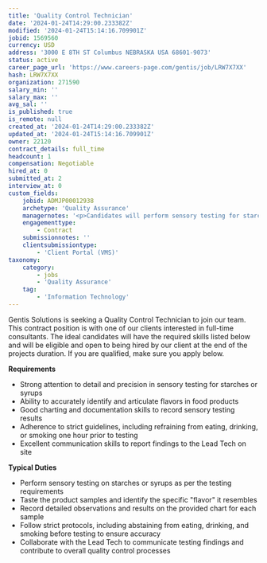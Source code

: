 ```yaml
---
title: 'Quality Control Technician'
date: '2024-01-24T14:29:00.233382Z'
modified: '2024-01-24T15:14:16.709901Z'
jobid: 1569560
currency: USD
address: '3000 E 8TH ST Columbus NEBRASKA USA 68601-9073'
status: active
career_page_url: 'https://www.careers-page.com/gentis/job/LRW7X7XX'
hash: LRW7X7XX
organization: 271590
salary_min: ''
salary_max: ''
avg_sal: ''
is_published: true
is_remote: null
created_at: '2024-01-24T14:29:00.233382Z'
updated_at: '2024-01-24T15:14:16.709901Z'
owner: 22120
contract_details: full_time
headcount: 1
compensation: Negotiable
hired_at: 0
submitted_at: 2
interview_at: 0
custom_fields:
    jobid: ADMJP00012938
    archetype: 'Quality Assurance'
    managernotes: '<p>Candidates will perform sensory testing for starches or syrups depending on need. Candidates test taste the product, determine what “flavor” it resembles, note it down on their chart, then spit the sample out. They repeat the process with remaining samples. Candidates should not eat or drink one hour prior to testing and smoking is prohibited to get an accurate reading. Reports to Lead Tech on site.</p>'
    engagementtype:
        - Contract
    submissionnotes: ''
    clientsubmissiontype:
        - 'Client Portal (VMS)'
taxonomy:
    category:
        - jobs
        - 'Quality Assurance'
    tag:
        - 'Information Technology'
---
```


<p>Gentis Solutions is seeking a Quality Control Technician to join our team. This contract position is with one of our clients interested in full-time consultants. The ideal candidates will have the required skills listed below and will be eligible and open to being hired by our client at the end of the projects duration. If you are qualified, make sure you apply below.<br></p>
<p>﻿<strong>Requirements</strong></p>
<ul><li>Strong attention to detail and precision in sensory testing for starches or syrups</li><li>Ability to accurately identify and articulate flavors in food products</li><li>Good charting and documentation skills to record sensory testing results</li><li>Adherence to strict guidelines, including refraining from eating, drinking, or smoking one hour prior to testing</li><li>Excellent communication skills to report findings to the Lead Tech on site<br></li></ul>
<p><strong style="font-family: inherit; font-size: 0.875rem;">﻿Typical Duties</strong><br></p>
<ul><li>Perform sensory testing on starches or syrups as per the testing requirements</li><li>Taste the product samples and identify the specific "flavor" it resembles</li><li>Record detailed observations and results on the provided chart for each sample</li><li>Follow strict protocols, including abstaining from eating, drinking, and smoking before testing to ensure accuracy</li><li>Collaborate with the Lead Tech to communicate testing findings and contribute to overall quality control processes</li></ul>